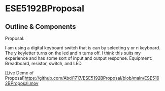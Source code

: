# ESE5192BProposal

## Outline & Components

Proposal:

I am using a digital keyboard switch that is can by selecting y or n keyboard. The y keyletter turns on the led and n turns off. I think this suits my experience and has some sort of input and output response.
Equipment: Breadboard, resistor, switch,  and LED. 


[Live Demo of Proposal]https://github.com/Abdi1717/ESE5192BProposal/blob/main/ESE5192BProposal.mov
